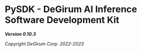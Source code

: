 # PySDK - DeGirum AI Inference Software Development Kit

***Version 0.10.3***

*Copyright DeGirum Corp. 2022-2023*
